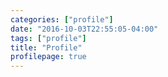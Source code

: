 ```yaml
---
categories: ["profile"]
date: "2016-10-03T22:55:05-04:00"
tags: ["profile"]
title: "Profile"
profilepage: true
---
```

